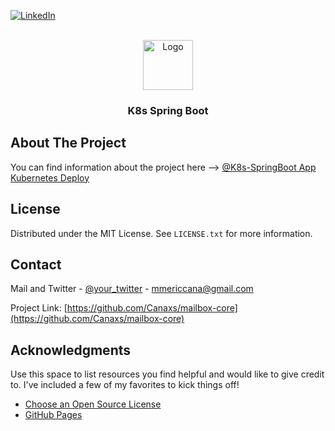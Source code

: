 
[![LinkedIn][linkedin-shield]][linkedin-url]

<!-- PROJECT LOGO -->
<br />
<div align="center">
  <a href="https://medium.com/@mericcana/mailbox-core-92fb5527b13b">
    <img src="https://www.cdnlogo.com/logos/k/14/kubernetes.svg" alt="Logo" width="80" height="80">
  </a>

<h3 align="center">K8s Spring Boot</h3>
</div>

<!-- ABOUT THE PROJECT -->
## About The Project

You can find information about the project here --> [@K8s-SpringBoot App Kubernetes Deploy](https://medium.com/@mericcana/spring-boot-uygulamas%C4%B1-docker-ile-kubernetes-ortama-nas%C4%B1l-deploy-edilir-501cbb2535e9)


<!-- LICENSE -->
## License

Distributed under the MIT License. See `LICENSE.txt` for more information.



<!-- CONTACT -->
## Contact

Mail and Twitter - [@your_twitter](https://twitter.com/cana_meric) - mmericcana@gmail.com

Project Link: [https://github.com/Canaxs/mailbox-core](https://github.com/Canaxs/mailbox-core)



<!-- ACKNOWLEDGMENTS -->
## Acknowledgments

Use this space to list resources you find helpful and would like to give credit to. I've included a few of my favorites to kick things off!

* [Choose an Open Source License](https://choosealicense.com)
* [GitHub Pages](https://pages.github.com)


<!-- MARKDOWN LINKS & IMAGES -->
<!-- https://www.markdownguide.org/basic-syntax/#reference-style-links -->
[linkedin-shield]: https://img.shields.io/badge/-LinkedIn-black.svg?style=for-the-badge&logo=linkedin&colorB=555
[linkedin-url]: https://www.linkedin.com/in/mericcana/

